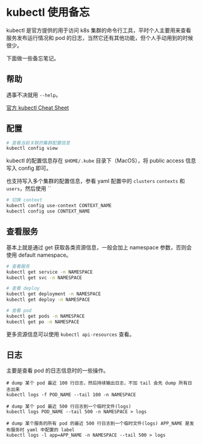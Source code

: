 # kubectl 使用备忘

kubectl 是官方提供的用于访问 k8s 集群的命令行工具，平时个人主要用来查看服务发布运行情况和 pod 的日志，当然它还有其他功能，但个人手动用到的时候很少。

下面做一些备忘笔记。

## 帮助

遇事不决就用 `--help`。

[官方 kubectl Cheat Sheet](https://kubernetes.io/docs/reference/kubectl/cheatsheet/)

## 配置

```bash
# 查看当前关联的集群配置信息
kubectl config view
```

kubectl 的配置信息存在 `$HOME/.kube` 目录下（MacOS），将 public access 信息写入 config 即可。

也支持写入多个集群的配置信息，参看 yaml 配置中的 `clusters` `contexts` 和 `users`，然后使用 ``

```bash
# 切换 context
kubectl config use-context CONTEXT_NAME
kubectl config use CONTEXT_NAME
```

## 查看服务

基本上就是通过 get 获取各类资源信息，一般会加上 namespace 参数，否则会使用 default namespace。

```bash
# 查看服务
kubectl get service -n NAMESPACE
kubectl get svc -n NAMESPACE

# 查看 deploy
kubectl get deployment -n NAMESPACE
kubectl get deploy -n NAMESPACE

# 查看 pod
kubectl get pods -n NAMESPACE
kubectl get po -n NAMESPACE
```

更多资源信息可以使用 `kubectl api-resources` 查看。

## 日志

主要是查看 pod 的日志信息时的一些操作。

```
# dump 某个 pod 最近 100 行日志，然后持续输出日志，不加 tail 会先 dump 所有日志出来
kubectl logs -f POD_NAME --tail 100 -n NAMESPACE

# dump 某个 pod 最近 500 行日志到一个临时文件(logs)
kubectl logs POD_NAME --tail 500 -n NAMESPACE > logs

# dump 某个服务的所有 pod 的最近 500 行日志到一个临时文件(logs) APP_NAME 是发布服务时 yaml 中配置的 label
kubectl logs -l app=APP_NAME -n NAMESPACE --tail 500 > logs
```
